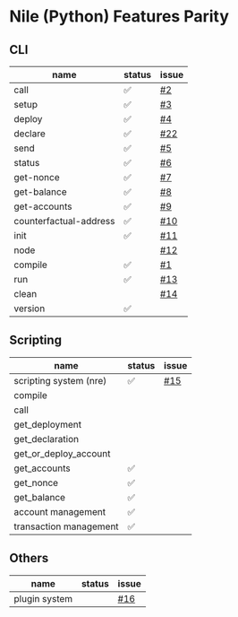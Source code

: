 # Nile (Python) Features Parity

## CLI

| name                   | status | issue
|------------------------|--------|-------
| call                   | ✅      | [#2](https://github.com/OpenZeppelin/nile-rs/issues/2)
| setup                  | ✅      | [#3](https://github.com/OpenZeppelin/nile-rs/issues/3)
| deploy                 | ✅      | [#4](https://github.com/OpenZeppelin/nile-rs/issues/4)
| declare                | ✅      | [#22](https://github.com/OpenZeppelin/nile-rs/issues/22)
| send                   | ✅      | [#5](https://github.com/OpenZeppelin/nile-rs/issues/5)
| status                 | ✅      | [#6](https://github.com/OpenZeppelin/nile-rs/issues/6)
| get-nonce              | ✅      | [#7](https://github.com/OpenZeppelin/nile-rs/issues/7)
| get-balance            | ✅      | [#8](https://github.com/OpenZeppelin/nile-rs/issues/8)
| get-accounts           | ✅      | [#9](https://github.com/OpenZeppelin/nile-rs/issues/9)
| counterfactual-address | ✅      | [#10](https://github.com/OpenZeppelin/nile-rs/issues/10)
| init                   | ✅      | [#11](https://github.com/OpenZeppelin/nile-rs/issues/11)
| node                   |        | [#12](https://github.com/OpenZeppelin/nile-rs/issues/12)
| compile                | ✅      | [#1](https://github.com/OpenZeppelin/nile-rs/issues/1)
| run                    | ✅      | [#13](https://github.com/OpenZeppelin/nile-rs/issues/13)
| clean                  |        | [#14](https://github.com/OpenZeppelin/nile-rs/issues/14)
| version                | ✅      |

## Scripting

| name                   | status | issue
|------------------------|--------|-------
| scripting system (nre) | ✅      | [#15](https://github.com/OpenZeppelin/nile-rs/issues/15)
| compile                |        |
| call                   |        |
| get_deployment         |        |
| get_declaration        |        |
| get_or_deploy_account  |        |
| get_accounts           | ✅      |
| get_nonce              | ✅      |
| get_balance            | ✅      |
| account management     | ✅      |
| transaction management | ✅      |


## Others

| name                   | status | issue
|------------------------|--------|-------
| plugin system          |        | [#16](https://github.com/OpenZeppelin/nile-rs/issues/16)
